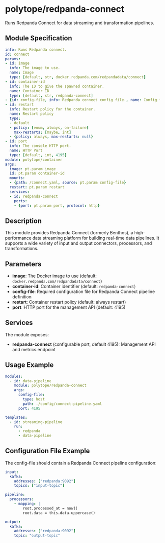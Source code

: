 # polytope/redpanda-connect

Runs Redpanda Connect for data streaming and transformation pipelines.

## Module Specification

```yml
info: Runs Redpanda connect.
id: connect
params:
- id: image
  info: The image to use.
  name: Image
  type: [default, str, docker.redpanda.com/redpandadata/connect]
- id: container-id
  info: The ID to give the spawned container.
  name: Container ID
  type: [default, str, redpanda-connect]
- {id: config-file, info: Redpanda connect config file., name: Config file, type: mount-source}
- id: restart
  info: Restart policy for the container.
  name: Restart policy
  type:
  - default
  - policy: [enum, always, on-failure]
    max-restarts: [maybe, int]
  - {policy: always, max-restarts: null}
- id: port
  info: The console HTTP port.
  name: HTTP Port
  type: [default, int, 4195]
module: polytope/container
args:
  image: pt.param image
  id: pt.param container-id
  mounts:
  - {path: /connect.yaml, source: pt.param config-file}
  restart: pt.param restart
  services:
  - id: redpanda-connect
    ports:
    - {port: pt.param port, protocol: http}
```

## Description

This module provides Redpanda Connect (formerly Benthos), a high-performance data streaming platform for building real-time data pipelines. It supports a wide variety of input and output connectors, processors, and transformations.

## Parameters

- **image**: The Docker image to use (default: `docker.redpanda.com/redpandadata/connect`)
- **container-id**: Container identifier (default: `redpanda-connect`)
- **config-file**: Required configuration file for Redpanda Connect pipeline definition
- **restart**: Container restart policy (default: always restart)
- **port**: HTTP port for the management API (default: 4195)

## Services

The module exposes:

- **redpanda-connect** (configurable port, default 4195): Management API and metrics endpoint

## Usage Example

```yaml
modules:
  - id: data-pipeline
    module: polytope/redpanda-connect
    args:
      config-file:
        type: host
        path: ./config/connect-pipeline.yaml
      port: 4195

templates:
  - id: streaming-pipeline
    run:
      - redpanda
      - data-pipeline
```

## Configuration File Example

The config-file should contain a Redpanda Connect pipeline configuration:

```yaml
input:
  kafka:
    addresses: ["redpanda:9092"]
    topics: ["input-topic"]

pipeline:
  processors:
    - mapping: |
        root.processed_at = now()
        root.data = this.data.uppercase()

output:
  kafka:
    addresses: ["redpanda:9092"]
    topic: "output-topic"
